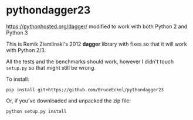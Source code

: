 # pythondagger23
https://pythonhosted.org/dagger/ modified to work with both Python 2 and Python 3

This is Remik Ziemlinski's 2012 **dagger** library with fixes so that it will work with Python 2/3.

All the tests and the benchmarks should work, however I didn't touch `setup.py` so that might still be wrong.

To install:
```
pip install git+https://github.com/BruceEckel/pythondagger23
```
Or, if you've downloaded and unpacked the zip file:
```
python setup.py install
```

